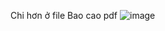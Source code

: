 Chi hơn ở file Bao cao pdf
![image](https://github.com/user-attachments/assets/912fc5b6-f29a-476a-9b6b-d714ddbedbe7)
